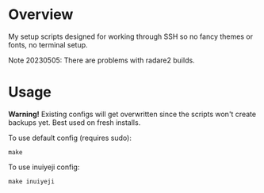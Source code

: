# Overview
My setup scripts designed for working through SSH so no fancy themes or fonts, no terminal setup.

Note 20230505: There are problems with radare2 builds.

# Usage
**Warning!** Existing configs will get overwritten since the scripts won't create backups yet. Best used on fresh installs.

To use default config (requires sudo):

```
make
```

To use inuiyeji config:

```
make inuiyeji
```
